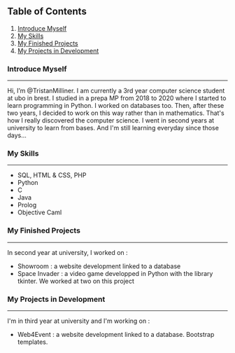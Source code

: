 ## Table of Contents
1. [Introduce Myself](#Introduce-Myself)
2. [My Skills](#My-Skills)
3. [My Finished Projects](#My-Finished-Projects)
4. [My Projects in Development](#My-Projects-in-Development)


### Introduce Myself
***
Hi, I’m @TristanMilliner. I am currently a 3rd year computer science student at ubo in brest.
I studied in a prepa MP from 2018 to 2020 where I started to learn programming in Python. I worked on databases too.
Then, after these two years, I decided to work on this way rather than in mathematics. 
That's how I really discovered the computer science. I went in second years at university to learn from bases.
And I'm still learning everyday since those days...


### My Skills
***
* SQL, HTML & CSS, PHP
* Python
* C
* Java
* Prolog
* Objective Caml

### My Finished Projects
***
In second year at university, I worked on :
* Showroom : a website development linked to a database
* Space Invader : a video game developped in Python with the library tkinter. We worked at two on this project

### My Projects in Development
***
I'm in third year at university and I'm working on :
* Web4Event : a website development linked to a database. Bootstrap templates.
